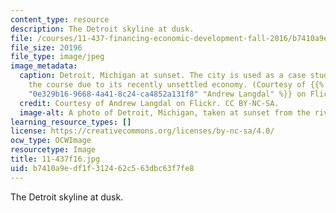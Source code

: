 ```yaml
---
content_type: resource
description: The Detroit skyline at dusk.
file: /courses/11-437-financing-economic-development-fall-2016/b7410a9edf1f312462c563dbc63f7fe8_11-437f16.jpg
file_size: 20196
file_type: image/jpeg
image_metadata:
  caption: Detroit, Michigan at sunset. The city is used as a case study throughout
    the course due to its recently unsettled economy. (Courtesy of {{% resource_link
    "0e329b16-9668-4a41-8c24-ca4852a131f8" "Andrew Langdal" %}} on Flickr. CC BY-NC-SA.)
  credit: Courtesy of Andrew Langdal on Flickr. CC BY-NC-SA.
  image-alt: A photo of Detroit, Michigan, taken at sunset from the river.
learning_resource_types: []
license: https://creativecommons.org/licenses/by-nc-sa/4.0/
ocw_type: OCWImage
resourcetype: Image
title: 11-437f16.jpg
uid: b7410a9e-df1f-3124-62c5-63dbc63f7fe8
---
```

The Detroit skyline at dusk.